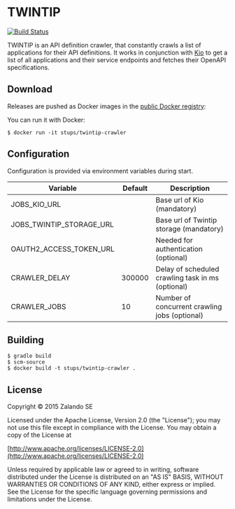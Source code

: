# TWINTIP

[![Build Status](https://travis-ci.org/zalando-stups/twintip-crawler.svg?branch=master)](https://travis-ci.org/zalando-stups/twintip-crawler)

TWINTIP is an API definition crawler, that constantly crawls a list of applications for their API definitions.
It works in conjunction with [Kio](https://github.com/zalando-stups/kio) to get a list of all applications and their
service endpoints and fetches their OpenAPI specifications.

## Download

Releases are pushed as Docker images in the [public Docker registry](https://registry.hub.docker.com/u/stups/):

You can run it with Docker:

    $ docker run -it stups/twintip-crawler

## Configuration

Configuration is provided via environment variables during start.

Variable                 | Default | Description
------------------------ | ------- | -----------
JOBS_KIO_URL             |         | Base url of Kio (mandatory)
JOBS_TWINTIP_STORAGE_URL |         | Base url of Twintip storage (mandatory)
OAUTH2_ACCESS_TOKEN_URL  |         | Needed for authentication (optional)
CRAWLER_DELAY            |  300000 | Delay of scheduled crawling task in ms (optional)
CRAWLER_JOBS             |      10 | Number of concurrent crawling jobs (optional)

## Building

    $ gradle build
    $ scm-source
    $ docker build -t stups/twintip-crawler .

## License

Copyright © 2015 Zalando SE

Licensed under the Apache License, Version 2.0 (the "License");
you may not use this file except in compliance with the License.
You may obtain a copy of the License at

   [http://www.apache.org/licenses/LICENSE-2.0](http://www.apache.org/licenses/LICENSE-2.0)

Unless required by applicable law or agreed to in writing, software
distributed under the License is distributed on an "AS IS" BASIS,
WITHOUT WARRANTIES OR CONDITIONS OF ANY KIND, either express or implied.
See the License for the specific language governing permissions and
limitations under the License.
